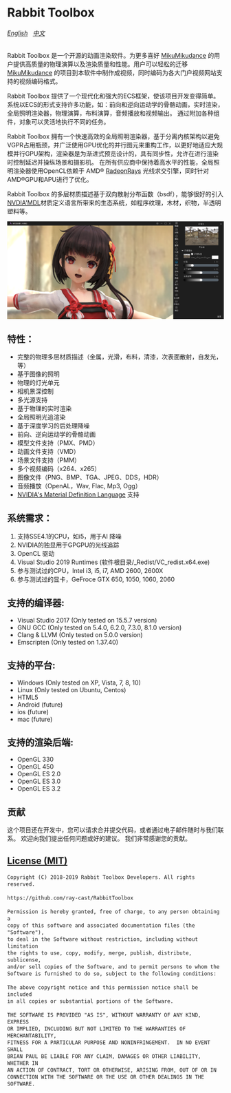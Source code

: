 Rabbit Toolbox
======
###### [English](https://github.com/ray-cast/RabbitToolbox/blob/master/README_en.md) &nbsp; [中文](https://github.com/ray-cast/RabbitToolbox/blob/master/README_en.md)
Rabbit Toolbox 是一个开源的动画渲染软件。为更多喜好 [MikuMikudance](http://www.geocities.jp/higuchuu4/index_e.htm) 的用户提供高质量的物理演算以及渲染质量和性能。用户可以轻松的迁移 [MikuMikudance](http://www.geocities.jp/higuchuu4/index_e.htm) 的项目到本软件中制作成视频，同时编码为各大门户视频网站支持的视频编码格式。

Rabbit Toolbox 提供了一个现代化和强大的ECS框架，使该项目开发变得简单。 系统以ECS的形式支持许多功能，如：前向和逆向运动学的骨骼动画，实时渲染，全局照明渲染器，物理演算，布料演算，音频播放和视频输出。 通过附加各种组件，对象可以灵活地执行不同的任务。 

Rabbit Toolbox 拥有一个快速高效的全局照明渲染器，基于分离内核架构以避免VGPR占用瓶颈，并广泛使用GPU优化的并行图元来重构工作，以更好地适应大规模并行GPU架构，渲染器是为渐进式预览设计的，具有同步性，允许在进行渲染时控制延迟并操纵场景和摄影机。 在所有供应商中保持着高水平的性能，全局照明渲染器使用OpenCL依赖于 AMD® [RadeonRays](https://github.com/GPUOpen-LibrariesAndSDKs/RadeonRays_SDK) 光线求交引擎，同时针对AMD®GPU和APU进行了优化。

Rabbit Toolbox 的多层材质描述基于双向散射分布函数（bsdf），能够很好的引入[NVDIA'MDL]((https://developer.nvidia.com/mdl-sdk))材质定义语言所带来的生态系统，如程序纹理，木材，织物，半透明塑料等。

<img style="vertical-align: top;" src="./screenshot.png" alt="logo">

特性：
------
* 完整的物理多层材质描述（金属，光滑，布料，清漆，次表面散射，自发光，等）
* 基于图像的照明
* 物理的灯光单元
* 相机景深控制
* 多光源支持
* 基于物理的实时渲染
* 全局照明光追渲染
* 基于深度学习的后处理降噪
* 前向、逆向运动学的骨骼动画
* 模型文件支持（PMX、PMD）
* 动画文件支持（VMD）
* 场景文件支持（PMM）
* 多个视频编码（x264、x265）
* 图像文件（PNG、BMP、TGA、JPEG、DDS，HDR）
* 音频播放（OpenAL，Wav, Flac, Mp3, Ogg）
* [NVIDIA's Material Definition Language](https://developer.nvidia.com/mdl-sdk) 支持

系统需求：
------
1. 支持SSE4.1的CPU，如i5，用于AI 降噪
2. NVIDIA的独显用于GPGPU的光线追踪 
3. OpenCL 驱动 
4. Visual Studio 2019 Runtimes (软件根目录/_Redist/VC_redist.x64.exe)
6. 参与测试过的CPU，Intel i3, i5, i7, AMD 2600, 2600X
7. 参与测试过的显卡，GeFroce GTX 650, 1050, 1060, 2060

支持的编译器:
------
* Visual Studio 2017 (Only tested on 15.5.7 version)
* GNU GCC (Only tested on 5.4.0, 6.2.0, 7.3.0, 8.1.0 version)
* Clang & LLVM (Only tested on 5.0.0 version)
* Emscripten (Only tested on 1.37.40)

支持的平台:
------
* Windows (Only tested on XP, Vista, 7, 8, 10)
* Linux (Only tested on Ubuntu, Centos)
* HTML5
* Android (future)
* ios (future)
* mac (future)

支持的渲染后端:
------
* OpenGL 330
* OpenGL 450
* OpenGL ES 2.0
* OpenGL ES 3.0
* OpenGL ES 3.2

贡献
------
这个项目还在开发中，您可以请求合并提交代码，或者通过电子邮件随时与我们联系。 欢迎向我们提出任何问题或好的建议。 我们非常感谢您的贡献。

[License (MIT)](https://github.com/ray-cast/RabbitToolbox/blob/master/LICENSE)
-------------------------------------------------------------------------------
	Copyright (C) 2018-2019 Rabbit Toolbox Developers. All rights reserved.

	https://github.com/ray-cast/RabbitToolbox

	Permission is hereby granted, free of charge, to any person obtaining a
	copy of this software and associated documentation files (the "Software"),
	to deal in the Software without restriction, including without limitation
	the rights to use, copy, modify, merge, publish, distribute, sublicense,
	and/or sell copies of the Software, and to permit persons to whom the
	Software is furnished to do so, subject to the following conditions:

	The above copyright notice and this permission notice shall be included
	in all copies or substantial portions of the Software.

	THE SOFTWARE IS PROVIDED "AS IS", WITHOUT WARRANTY OF ANY KIND, EXPRESS
	OR IMPLIED, INCLUDING BUT NOT LIMITED TO THE WARRANTIES OF MERCHANTABILITY,
	FITNESS FOR A PARTICULAR PURPOSE AND NONINFRINGEMENT.  IN NO EVENT SHALL
	BRIAN PAUL BE LIABLE FOR ANY CLAIM, DAMAGES OR OTHER LIABILITY, WHETHER IN
	AN ACTION OF CONTRACT, TORT OR OTHERWISE, ARISING FROM, OUT OF OR IN
	CONNECTION WITH THE SOFTWARE OR THE USE OR OTHER DEALINGS IN THE SOFTWARE.
